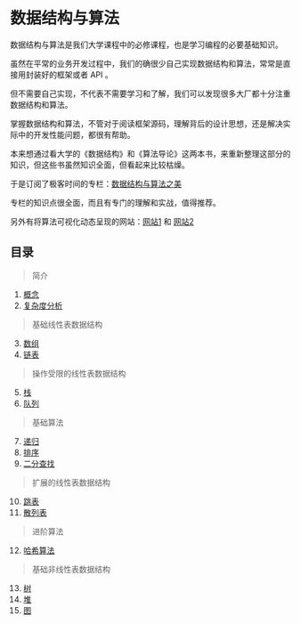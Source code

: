 # 数据结构与算法

数据结构与算法是我们大学课程中的必修课程，也是学习编程的必要基础知识。

虽然在平常的业务开发过程中，我们的确很少自己实现数据结构和算法，常常是直接用封装好的框架或者 API 。

但不需要自己实现，不代表不需要学习和了解，我们可以发现很多大厂都十分注重数据结构和算法。

掌握数据结构和算法，不管对于阅读框架源码，理解背后的设计思想，还是解决实际中的开发性能问题，都很有帮助。

本来想通过看大学的《数据结构》和《算法导论》这两本书，来重新整理这部分的知识，但这些书虽然知识全面，但看起来比较枯燥。

于是订阅了极客时间的专栏：[数据结构与算法之美](https://time.geekbang.org/column/intro/126)

专栏的知识点很全面，而且有专门的理解和实战，值得推荐。

另外有将算法可视化动态呈现的网站：[网站1](http://algoanim.ide.sk/index.php?page=categories) 和 [网站2](https://www.cs.usfca.edu/~galles/visualization/Algorithms.html)

## 目录

> 简介

1. [概念](01-概念.md)
2. [复杂度分析](02-复杂度分析.md)

> 基础线性表数据结构

3. [数组](03-数组.md)
4. [链表](04-链表.md)

> 操作受限的线性表数据结构

5. [栈](05-栈.md)
6. [队列](06-队列.md)

> 基础算法

7. [递归](07-递归.md)
8. [排序](08-排序.md)
9. [二分查找](09-二分查找.md)

> 扩展的线性表数据结构

10. [跳表](10-跳表.md)
11. [散列表](11-散列表.md)

> 进阶算法

12. [哈希算法](12-哈希算法.md)

> 基础非线性表数据结构

13. [树](13-树.md)
14. [堆](14-堆.md)
15. [图](15-图.md)